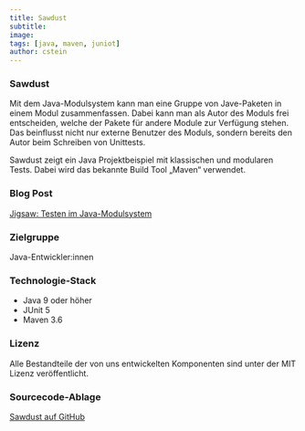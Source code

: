 ```yaml
---
title: Sawdust
subtitle:
image:
tags: [java, maven, juniot]
author: cstein
---
```


### Sawdust

Mit dem Java-Modulsystem kann man eine Gruppe von Jave-Paketen in einem Modul zusammenfassen. Dabei kann man als Autor des Moduls frei entscheiden, welche der Pakete für andere Module zur Verfügung stehen. Das beinflusst nicht nur externe Benutzer des Moduls, sondern bereits den Autor beim Schreiben von Unittests.

Sawdust zeigt ein Java Projektbeispiel mit klassischen und modularen Tests. Dabei wird das bekannte Build Tool „Maven“ verwendet.

### Blog Post

[Jigsaw: Testen im Java-Modulsystem](https://www.micromata.de/blog/softwareentwicklung/tests-im-jigsaw-java-modulsystem)

### Zielgruppe

Java-Entwickler:innen

### Technologie-Stack

- Java 9 oder höher
- JUnit 5
- Maven 3.6

### Lizenz

Alle Bestandteile der von uns entwickelten Komponenten sind unter der MIT Lizenz veröffentlicht.

### Sourcecode-Ablage

[Sawdust auf GitHub](https://github.com/micromata/sawdust)

